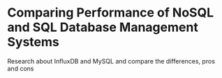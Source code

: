 # Comparing Performance of NoSQL and SQL Database Management Systems 

Research about InfluxDB and MySQL and compare the differences, pros and cons
